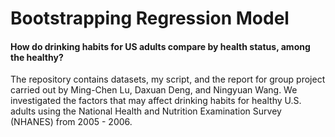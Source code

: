 # Bootstrapping Regression Model
#### How do drinking habits for US adults compare by health status, among the healthy?

The repository contains datasets, my script, and the report for group project carried out by Ming-Chen Lu, Daxuan Deng, and Ningyuan Wang. We investigated the factors that may affect drinking habits for healthy U.S. adults using the National Health and Nutrition Examination Survey (NHANES) from 2005 - 2006.
